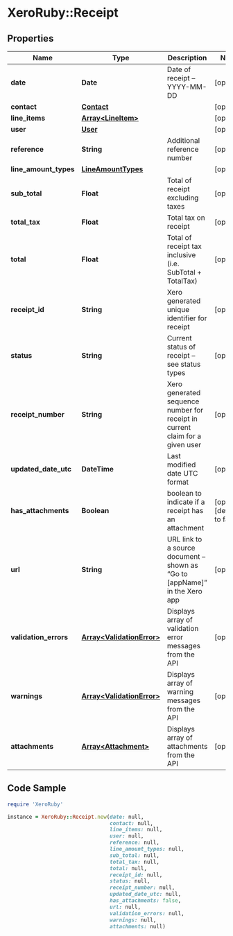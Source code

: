 # XeroRuby::Receipt

## Properties

Name | Type | Description | Notes
------------ | ------------- | ------------- | -------------
**date** | **Date** | Date of receipt – YYYY-MM-DD | [optional] 
**contact** | [**Contact**](Contact.md) |  | [optional] 
**line_items** | [**Array&lt;LineItem&gt;**](LineItem.md) |  | [optional] 
**user** | [**User**](User.md) |  | [optional] 
**reference** | **String** | Additional reference number | [optional] 
**line_amount_types** | [**LineAmountTypes**](LineAmountTypes.md) |  | [optional] 
**sub_total** | **Float** | Total of receipt excluding taxes | [optional] 
**total_tax** | **Float** | Total tax on receipt | [optional] 
**total** | **Float** | Total of receipt tax inclusive (i.e. SubTotal + TotalTax) | [optional] 
**receipt_id** | **String** | Xero generated unique identifier for receipt | [optional] 
**status** | **String** | Current status of receipt – see status types | [optional] 
**receipt_number** | **String** | Xero generated sequence number for receipt in current claim for a given user | [optional] 
**updated_date_utc** | **DateTime** | Last modified date UTC format | [optional] 
**has_attachments** | **Boolean** | boolean to indicate if a receipt has an attachment | [optional] [default to false]
**url** | **String** | URL link to a source document – shown as “Go to [appName]” in the Xero app | [optional] 
**validation_errors** | [**Array&lt;ValidationError&gt;**](ValidationError.md) | Displays array of validation error messages from the API | [optional] 
**warnings** | [**Array&lt;ValidationError&gt;**](ValidationError.md) | Displays array of warning messages from the API | [optional] 
**attachments** | [**Array&lt;Attachment&gt;**](Attachment.md) | Displays array of attachments from the API | [optional] 

## Code Sample

```ruby
require 'XeroRuby'

instance = XeroRuby::Receipt.new(date: null,
                                 contact: null,
                                 line_items: null,
                                 user: null,
                                 reference: null,
                                 line_amount_types: null,
                                 sub_total: null,
                                 total_tax: null,
                                 total: null,
                                 receipt_id: null,
                                 status: null,
                                 receipt_number: null,
                                 updated_date_utc: null,
                                 has_attachments: false,
                                 url: null,
                                 validation_errors: null,
                                 warnings: null,
                                 attachments: null)
```


